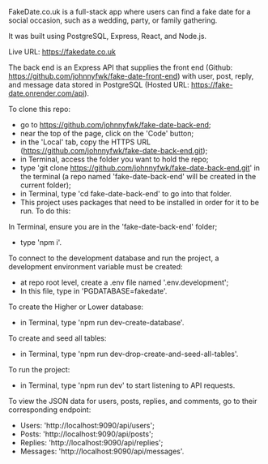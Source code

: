 FakeDate.co.uk is a full-stack app where users can find a fake date for a social occasion, such as a wedding, party, or family gathering.

It was built using PostgreSQL, Express, React, and Node.js.

Live URL: https://fakedate.co.uk

The back end is an Express API that supplies the front end (Github: https://github.com/johnnyfwk/fake-date-front-end) with user, post, reply, and message data stored in PostgreSQL (Hosted URL: https://fake-date.onrender.com/api).

To clone this repo:
- go to https://github.com/johnnyfwk/fake-date-back-end;
- near the top of the page, click on the 'Code' button;
- in the 'Local' tab, copy the HTTPS URL (https://github.com/johnnyfwk/fake-date-back-end.git);
- in Terminal, access the folder you want to hold the repo;
- type 'git clone https://github.com/johnnyfwk/fake-date-back-end.git' in the terminal (a repo named 'fake-date-back-end' will be created in the current folder);
- in Terminal, type 'cd fake-date-back-end' to go into that folder.
- This project uses packages that need to be installed in order for it to be run. To do this:

In Terminal, ensure you are in the 'fake-date-back-end' folder;
- type 'npm i'.

To connect to the development database and run the project, a development environment variable must be created:
- at repo root level, create a .env file named '.env.development';
- In this file, type in 'PGDATABASE=fakedate'.

To create the Higher or Lower database:
- in Terminal, type 'npm run dev-create-database'.

To create and seed all tables:
- in Terminal, type 'npm run dev-drop-create-and-seed-all-tables'.

To run the project:
- in Terminal, type 'npm run dev' to start listening to API requests.

To view the JSON data for users, posts, replies, and comments, go to their corresponding endpoint:
- Users: 'http://localhost:9090/api/users';
- Posts: 'http://localhost:9090/api/posts';
- Replies: 'http://localhost:9090/api/replies';
- Messages: 'http://localhost:9090/api/messages'.